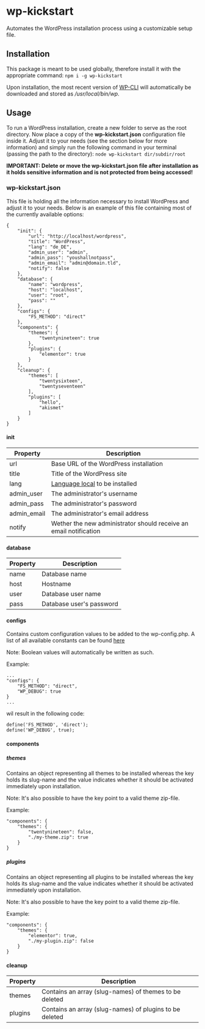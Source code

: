 # wp-kickstart

Automates the WordPress installation process using a customizable setup file.

## Installation

This package is meant to be used globally, therefore install it with the appropriate command:
`npm i -g wp-kickstart`

Upon installation, the most recent version of [WP-CLI](https://wp-cli.org) will automatically be downloaded and stored as */usr/local/bin/wp*.

## Usage

To run a WordPress installation, create a new folder to serve as the root directory. Now place a copy of the **wp-kickstart.json** configuration file inside it. Adjust it to your needs (see the section below for more information) and simply run the following command in your terminal (passing the path to the directory):
`node wp-kickstart dir/subdir/root`

**IMPORTANT: Delete or move the wp-kickstart.json file after installation as it holds sensitive information and is not protected from being accessed!**

### wp-kickstart.json

This file is holding all the information necessary to install WordPress and adjust it to your needs. Below is an example of this file containing most of the currently available options:
```
{
    "init": {
        "url": "http://localhost/wordpress",
        "title": "WordPress",
        "lang": "de_DE",
        "admin_user": "admin",
        "admin_pass": "youshallnotpass",
        "admin_email": "admin@domain.tld",
        "notify": false
    },
    "database": {
        "name": "wordpress",
        "host": "localhost",
        "user": "root",
        "pass": ""
    },
    "configs": {
        "FS_METHOD": "direct"
    },
    "components": {
        "themes": {
            "twentynineteen": true
        },
        "plugins": {
            "elementor": true
        }
    },
    "cleanup": {
        "themes": [
            "twentysixteen",
            "twentyseventeen"
        ],
        "plugins": [
            "hello",
            "akismet"
        ]
    }
}
```

#### init

Property | Description
---- | ---
url | Base URL of the WordPress installation
title | Title of the WordPress site
lang | [Language local](https://translate.wordpress.org) to be installed
admin_user | The administrator's username
admin_pass | The administrator's password
admin_email | The administrator's email address
notify | Wether the new administrator should receive an email notification

#### database

Property | Description
---- | ---
name | Database name
host | Hostname
user | Database user name
pass | Database user's password

#### configs

Contains custom configuration values to be added to the wp-config.php.
A list of all available constants can be found [here](https://wordpress.org/support/article/editing-wp-config-php/)

Note: Boolean values will automatically be written as such.

Example:
```
...
"configs": {
	"FS_METHOD": "direct",
	"WP_DEBUG": true
}
...
```
wil result in the following code:
```
define('FS_METHOD', 'direct');
define('WP_DEBUG', true);
```

#### components

##### themes

Contains an object representing all themes to be installed whereas the key holds its slug-name and the value indicates whether it should be activated immediately upon installation.

Note: It's also possible to have the key point to a valid theme zip-file.

Example:
```
"components": {
	"themes": {
		"twentynineteen": false,
		"./my-theme.zip": true
	}
}
```

##### plugins

Contains an object representing all plugins to be installed whereas the key holds its slug-name and the value indicates whether it should be activated immediately upon installation.

Note: It's also possible to have the key point to a valid theme zip-file.

Example:
```
"components": {
	"themes": {
		"elementor": true,
		"./my-plugin.zip": false
	}
}
```

#### cleanup

Property | Description
---- | ---
themes | Contains an array (slug-names) of themes to be deleted
plugins | Contains an array (slug-names) of plugins to be deleted
